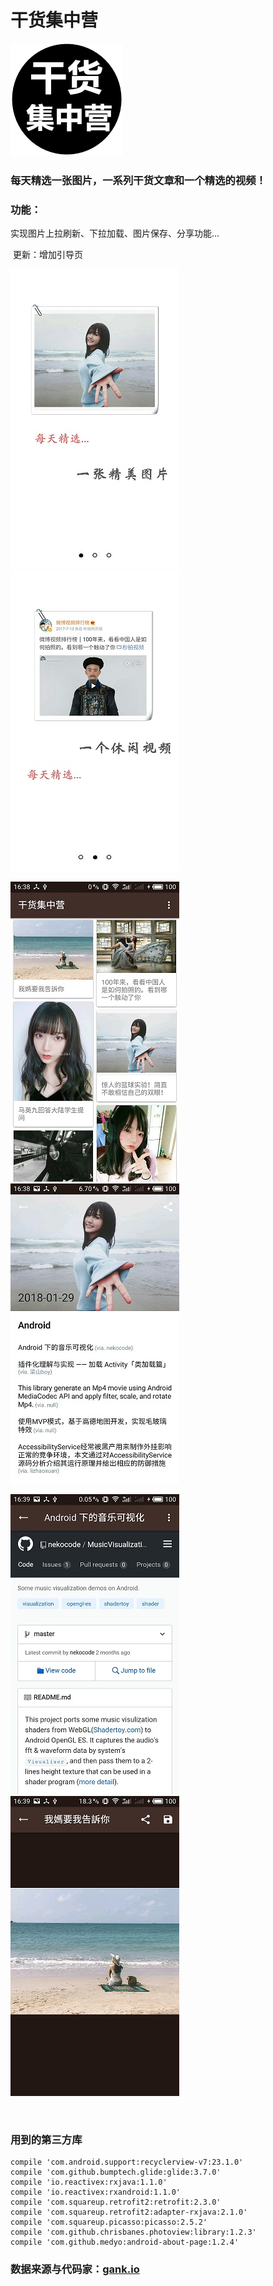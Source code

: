 # 干货集中营

![](https://github.com/Ian0903/meizitu/blob/master/Screenshots/Logo.png)

### 每天精选一张图片，一系列干货文章和一个精选的视频！

### 功能：

  实现图片上拉刷新、下拉加载、图片保存、分享功能...
  
  更新：增加引导页
  
  ![](https://github.com/Ian0903/meizitu/blob/master/Screenshots/5.jpg)
  ![](https://github.com/Ian0903/meizitu/blob/master/Screenshots/7.jpg)
  
  
  ![](https://github.com/Ian0903/meizitu/blob/master/Screenshots/4.jpg)
  ![](https://github.com/Ian0903/meizitu/blob/master/Screenshots/3.jpg)
  
  ![](https://github.com/Ian0903/meizitu/blob/master/Screenshots/2.jpg)
  ![](https://github.com/Ian0903/meizitu/blob/master/Screenshots/1.jpg)
  
  

### 用到的第三方库

    compile 'com.android.support:recyclerview-v7:23.1.0'
    compile 'com.github.bumptech.glide:glide:3.7.0'
    compile 'io.reactivex:rxjava:1.1.0'
    compile 'io.reactivex:rxandroid:1.1.0'
    compile 'com.squareup.retrofit2:retrofit:2.3.0'
    compile 'com.squareup.retrofit2:adapter-rxjava:2.1.0'
    compile 'com.squareup.picasso:picasso:2.5.2'
    compile 'com.github.chrisbanes.photoview:library:1.2.3'
    compile 'com.github.medyo:android-about-page:1.2.4'
    
### 数据来源与代码家：[gank.io](http://gank.io)
